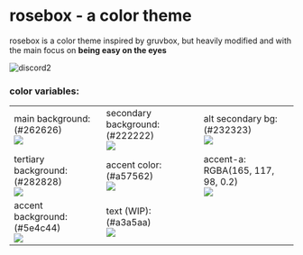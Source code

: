 # rosebox - a color theme
rosebox is a color theme inspired by gruvbox, but heavily modified and with the main focus on **being easy on the eyes**  

![discord2](https://cdn.discordapp.com/attachments/704792091955429426/769205102393032744/unknown.png)
  
### color variables:  
  
<table>
    <tr>
        <td>
          main background: (#262626) </br>
                <img src="https://cdn.discordapp.com/attachments/704792091955429426/772205866967105566/262626.png">
        </td>
        <td>
              secondary background: (#222222) </br>
            <img src="https://cdn.discordapp.com/attachments/704792091955429426/772206545244782622/222222.png">
        </td>
        <td>
            alt secondary bg: (#232323) </br>
            <img src="https://cdn.discordapp.com/attachments/704792091955429426/772419833819824128/232323.png" >
        </td>
    </tr>
    <tr>
        <td>
            tertiary background: (#282828) </br>
            <img src="https://cdn.discordapp.com/attachments/704792091955429426/772209107791904768/282828.png" >
        </td>
        <td>
             accent color: (#a57562) </br>
            <img src="https://cdn.discordapp.com/attachments/704792091955429426/772207016130379816/a57562.png">
        </td>
        <td>
            accent-a: RGBA(165, 117, 98, 0.2) <br/>
            <img src="https://cdn.discordapp.com/attachments/704792091955429426/772207578406584351/colalpha.png">
        </td>
    </tr>
    <tr>
        <td>
          accent background: (#5e4c44) </br>
            <img src="https://cdn.discordapp.com/attachments/704792091955429426/772208562717327410/5e4c44.png" >
        </td>
        <td>
            text (WIP): (#a3a5aa) </br>
            <img src="https://cdn.discordapp.com/attachments/704792091955429426/772209544658419742/a3a5aa.png" >
        </td>
    </tr>
</table>

